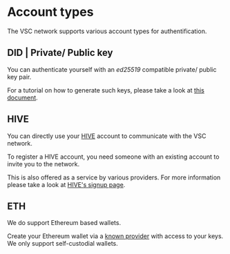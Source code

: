 # Account types

The VSC network supports various account types for authentification.

## DID | Private/ Public key

You can authenticate yourself with an _ed25519_ compatible private/ public key pair.

For a tutorial on how to generate such keys, please take a look at [this document](../how-to/generate-wallet.md).  

## HIVE

You can directly use your [HIVE](https://hive.io/) account to communicate with the VSC network.

To register a HIVE account, you need someone with an existing account to invite you to the network.  

This is also offered as a service by various providers. For more information please take a look at [HIVE's signup page](https://signup.hive.io/).

## ETH

We do support Ethereum based wallets.

Create your Ethereum wallet via a [known provider](https://ethereum.org/en/wallets/) with access to your keys. We only support self-custodial wallets.  
